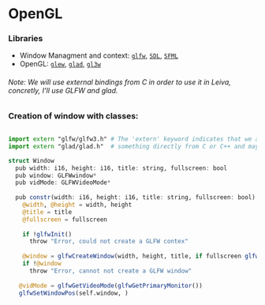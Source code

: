 # OpenGL
### Libraries
- Window Managment and context: [```glfw```](), [```SDL```](), [```SFML```]()
- OpenGL: [```glew```](), [```glad```](), [```gl3w```]()

###### Note: We will use external bindings from C in order to use it in Leiva, concretly, I'll use GLFW and glad.

### Creation of window with classes:
```julia

import extern "glfw/glfw3.h" # The 'extern' keyword indicates that we are importing 
import extern "glad/glad.h"  # something directly from C or C++ and maybe in further updates from other languages

struct Window
  pub width: i16, height: i16, title: string, fullscreen: bool
  pub window: GLFWwindow*
  pub vidMode: GLFWVideoMode*
  
  pub constr(width: i16, height: i16, title: string, fullscreen: bool)
    @width, @height = width, height
    @title = title
    @fullscreen = fullscreen
    
    if !glfwInit()
      throw "Error, could not create a GLFW contex"
    
    @window = glfwCreateWindow(width, height, title, if fullscreen glfwGetPrimaryMonitor() else null, null)
    if !@window
      throw "Error, cannot not create a GLFW window"
    
   @vidMode = glfwGetVideoMode(glfwGetPrimaryMonitor())
   glfwSetWindowPos(self.window, )
    
```
